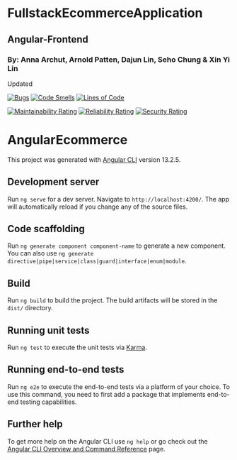 # FullstackEcommerceApplication
## Angular-Frontend
### By: Anna Archut, Arnold Patten, Dajun Lin, Seho Chung & Xin Yi Lin
Updated

[![Bugs](https://sonarcloud.io/api/project_badges/measure?project=HCL-Horsham_Angular-Frontend&metric=bugs)](https://sonarcloud.io/summary/new_code?id=HCL-Horsham_Angular-Frontend) [![Code Smells](https://sonarcloud.io/api/project_badges/measure?project=HCL-Horsham_Angular-Frontend&metric=code_smells)](https://sonarcloud.io/summary/new_code?id=HCL-Horsham_Angular-Frontend) [![Lines of Code](https://sonarcloud.io/api/project_badges/measure?project=HCL-Horsham_Angular-Frontend&metric=ncloc)](https://sonarcloud.io/summary/new_code?id=HCL-Horsham_Angular-Frontend)
  
[![Maintainability Rating](https://sonarcloud.io/api/project_badges/measure?project=HCL-Horsham_Angular-Frontend&metric=sqale_rating)](https://sonarcloud.io/summary/new_code?id=HCL-Horsham_Angular-Frontend) [![Reliability Rating](https://sonarcloud.io/api/project_badges/measure?project=HCL-Horsham_Angular-Frontend&metric=reliability_rating)](https://sonarcloud.io/summary/new_code?id=HCL-Horsham_Angular-Frontend) [![Security Rating](https://sonarcloud.io/api/project_badges/measure?project=HCL-Horsham_Angular-Frontend&metric=security_rating)](https://sonarcloud.io/summary/new_code?id=HCL-Horsham_Angular-Frontend)

# AngularEcommerce

This project was generated with [Angular CLI](https://github.com/angular/angular-cli) version 13.2.5.

## Development server

Run `ng serve` for a dev server. Navigate to `http://localhost:4200/`. The app will automatically reload if you change any of the source files.

## Code scaffolding

Run `ng generate component component-name` to generate a new component. You can also use `ng generate directive|pipe|service|class|guard|interface|enum|module`.

## Build

Run `ng build` to build the project. The build artifacts will be stored in the `dist/` directory.

## Running unit tests

Run `ng test` to execute the unit tests via [Karma](https://karma-runner.github.io).

## Running end-to-end tests

Run `ng e2e` to execute the end-to-end tests via a platform of your choice. To use this command, you need to first add a package that implements end-to-end testing capabilities.

## Further help

To get more help on the Angular CLI use `ng help` or go check out the [Angular CLI Overview and Command Reference](https://angular.io/cli) page.
